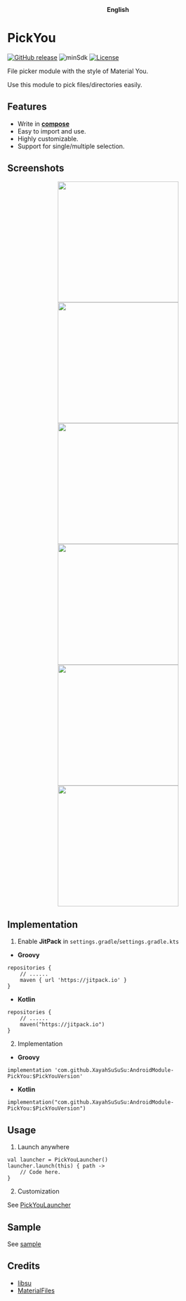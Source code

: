 <div align="center">
	<span style="font-weight: bold"> English</span>
</div>

# PickYou
[![GitHub release](https://img.shields.io/github/v/release/XayahSuSuSu/Android-MaterialYouFileExplorer?color=orange)](https://github.com/XayahSuSuSu/Android-MaterialYouFileExplorer/releases)  ![minSdk](https://img.shields.io/badge/minSdk-26-green) [![License](https://img.shields.io/github/license/XayahSuSuSu/Android-MaterialYouFileExplorer?color=ff69b4)](./LICENSE)

File picker module with the style of Material You.

Use this module to pick files/directories easily.

## Features
- Write in [**compose**](https://developer.android.com/jetpack/compose)
- Easy to import and use.
- Highly customizable.
- Support for single/multiple selection.

## Screenshots
<div align="center">
	<img src="./doc/images/1.jpg" width="275px"><img src="./doc/images/2.jpg" width="275px"><img src="./doc/images/3.jpg" width="275px">
	<img src="./doc/images/4.jpg" width="275px"><img src="./doc/images/5.jpg" width="275px"><img src="./doc/images/6.jpg" width="275px">
</div>

## Implementation
1. Enable **JitPack** in `settings.gradle`/`settings.gradle.kts`
* **Groovy**
```
repositories {
    // ......
    maven { url 'https://jitpack.io' }
}
```
* **Kotlin**
```
repositories {
    // ......
    maven("https://jitpack.io")
}
```
2. Implementation
* **Groovy**
```
implementation 'com.github.XayahSuSuSu:AndroidModule-PickYou:$PickYouVersion'
```

* **Kotlin**
```
implementation("com.github.XayahSuSuSu:AndroidModule-PickYou:$PickYouVersion")
```

## Usage
1. Launch anywhere
```
val launcher = PickYouLauncher()
launcher.launch(this) { path ->
    // Code here.
}
```

2. Customization

See [PickYouLauncher](./libpickyou/src/main/java/com/xayah/libpickyou/ui/PickYouLauncher.kt)

## Sample
See [sample](./app/src/main/java/com/xayah/pickyou/MainActivity.kt)

## Credits
- [libsu](https://github.com/topjohnwu/libsu)
- [MaterialFiles](https://github.com/zhanghai/MaterialFiles)
